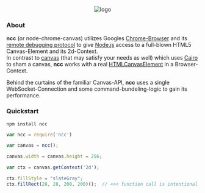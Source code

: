 <!-- ![logo](https://raw.githubusercontent.com/indus/ncc/master/footage/logo.png) -->

<p align="center">
  <img src="https://raw.githubusercontent.com/indus/ncc/master/footage/logo.png" alt="logo"/>
</p>

### About
**ncc** (or node-chrome-canvas) utilizes Googles [Chrome-Browser](https://www.google.com/chrome/browser/) and its [remote debugging protocol](https://developers.google.com/chrome-developer-tools/docs/debugger-protocol) to give [Node.js](http://nodejs.org/) access to a full-blown HTML5 Canvas-Element and its 2d-Context.
</br>In contrast to [canvas](https://www.npmjs.org/package/canvas) (that may satisfy your needs as well) which uses [Cairo](http://cairographics.org/) to sham a canvas, **ncc** works with a real [HTMLCanvasElement](https://developer.mozilla.org/en-US/docs/Web/API/HTMLCanvasElement) in a Browser-Context.

Behind the curtains of the familiar Canvas-API, **ncc** uses a single WebSocket-Connection and some command-bundeling-logic to gain its performance.

### Quickstart
```
npm install ncc
```
```javascript
var ncc = require('ncc')

var canvas = ncc();

canvas.width = canvas.height = 256;

var ctx = canvas.getContext('2d');

ctx.fillStyle = "slateGray";
ctx.fillRect(28, 28, 200, 200)();  // <<< function call is intentional!
```